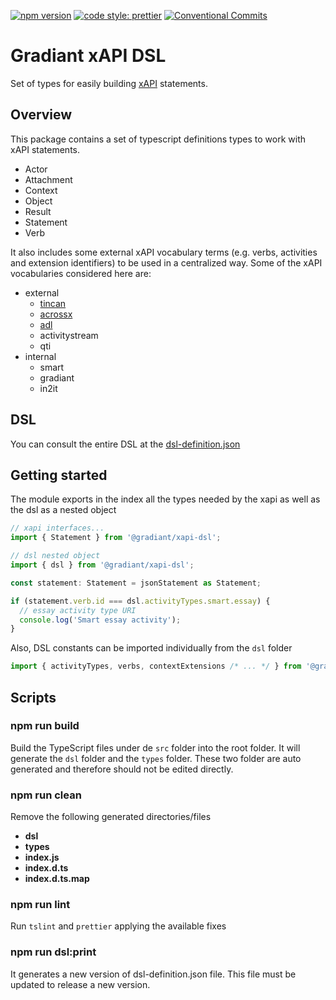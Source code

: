 [![npm version](https://badge.fury.io/js/%40gradiant%2Fxapi-dsl.svg)](https://badge.fury.io/js/%40gradiant%2Fxapi-dsl)
[![code style: prettier](https://img.shields.io/badge/code_style-prettier-ff69b4.svg)](https://github.com/prettier/prettier)
[![Conventional Commits](https://img.shields.io/badge/Conventional%20Commits-1.0.0-yellow.svg)](https://conventionalcommits.org)

# Gradiant xAPI DSL

Set of types for easily building [xAPI](https://xapi.com) statements.

## Overview

This package contains a set of typescript definitions types to work with xAPI statements.

- Actor
- Attachment
- Context
- Object
- Result
- Statement
- Verb

It also includes some external xAPI vocabulary terms (e.g. verbs, activities and extension identifiers) to be used in a centralized way.
Some of the xAPI vocabularies considered here are:

- external
  - [tincan](http://xapi.vocab.pub/describe/?url=https%3A%2F%2Fregistry.tincanapi.com&sid=32726)
  - [acrossx](http://xapi.vocab.pub/describe/?url=https://w3id.org/xapi/acrossx)
  - [adl](http://xapi.vocab.pub/describe/?url=https%3A%2F%2Fw3id.org%2Fxapi%2Fadl&sid=32724)
  - activitystream
  - qti
- internal
  - smart
  - gradiant
  - in2it

## DSL

You can consult the entire DSL at the [dsl-definition.json](./dsl-definition.json)

## Getting started

The module exports in the index all the types needed by the xapi as well as the dsl as a nested object

```typescript
// xapi interfaces...
import { Statement } from '@gradiant/xapi-dsl';

// dsl nested object
import { dsl } from '@gradiant/xapi-dsl';

const statement: Statement = jsonStatement as Statement;

if (statement.verb.id === dsl.activityTypes.smart.essay) {
  // essay activity type URI
  console.log('Smart essay activity');
}
```

Also, DSL constants can be imported individually from the `dsl` folder

```typescript
import { activityTypes, verbs, contextExtensions /* ... */ } from '@gradiant/xapi-dsl/dsl';
```

## Scripts

### npm run build

Build the TypeScript files under de `src` folder into the root folder.
It will generate the `dsl` folder and the `types` folder.
These two folder are auto generated and therefore should not be edited directly.

### npm run clean

Remove the following generated directories/files

- **dsl**
- **types**
- **index.js**
- **index.d.ts**
- **index.d.ts.map**

### npm run lint

Run `tslint` and `prettier` applying the available fixes


### npm run dsl:print

It generates a new version of dsl-definition.json file. This file must be updated to release a new version. 

